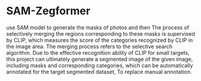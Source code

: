 # SAM-Zegformer
use SAM model to generate the masks of photos and then The process of selectively merging the regions corresponding to these masks is supervised by CLIP, which measures the score of the categories recognized by CLIP in the image area. The merging process refers to the selective search algorithm. Due to the effective recognition ability of CLIP for small targets, this project can ultimately generate a segmented image of the given image, including masks and corresponding categories, which can be automatically annotated for the target segmented dataset, To replace manual annotation.
